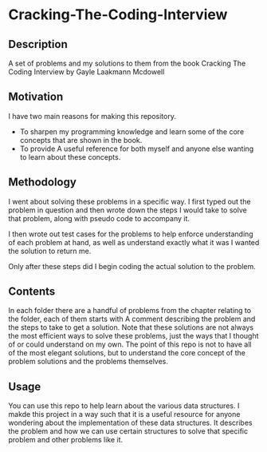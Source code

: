 # Cracking-The-Coding-Interview

## Description

A set of problems and my solutions to them from the book Cracking The Coding Interview by Gayle Laakmann Mcdowell

## Motivation

I have two main reasons for making this repository.

- To sharpen my programming knowledge and learn some of the core concepts that are shown in the book.
- To provide A useful reference for both myself and anyone else wanting to learn about these concepts.

## Methodology

I went about solving these problems in a specific way. I first typed out the problem in question and then
wrote down the steps I would take to solve that problem, along with pseudo code to accompany it.

I then wrote out test cases for the problems to help enforce understanding of each problem at hand, as well
as understand exactly what it was I wanted the solution to return me.

Only after these steps did I begin coding the actual solution to the problem.

## Contents

In each folder there are a handful of problems from the chapter relating to the folder, each of them starts with
A comment describing the problem and the steps to take to get a solution. Note that these solutions are not always the
most efficient ways to solve these problems, just the ways that I thought of or could understand on my own. The point
of this repo is not to have all of the most elegant solutions, but to understand the core concept of the problem solutions
and the problems themselves.

## Usage

You can use this repo to help learn about the various data structures. I makde this project in a way such that it is a useful
resource for anyone wondering about the implementation of these data structures. It describes the problem and how we can use
certain structures to solve that specific problem and other problems like it.
